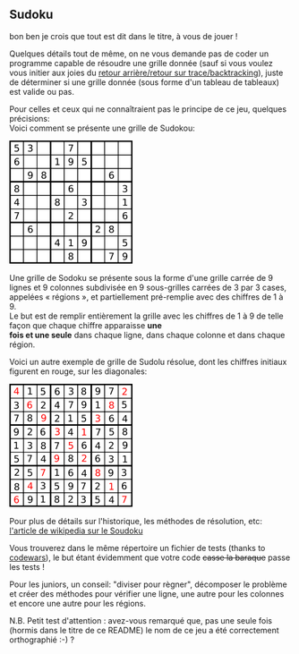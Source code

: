 ## Sudoku

bon ben je crois que tout est dit dans le titre, à vous de jouer !

Quelques détails tout de même, on ne vous demande pas de coder un programme capable de résoudre une grille donnée (sauf si
vous voulez vous initier aux joies du [retour arrière/retour sur trace/backtracking](https://fr.wikipedia.org/wiki/Retour_sur_trace)), juste de déterminer si une grille donnée (sous forme d'un tableau de
tableaux) est valide ou pas.

Pour celles et ceux qui ne connaîtraient pas le principe de ce jeu, quelques précisions:  
Voici comment se présente une grille de Sudokou:  

![grille de Sudoku](220px-Sudoku-by-L2G-20050714.svg.png)

Une grille de Sodoku se présente sous la forme d'une grille carrée de 9 lignes et 9 colonnes subdivisée en 9 sous-grilles carrées 
de 3 par 3 cases, appelées « régions », et partiellement pré-remplie avec des chiffres de 1 à 9.  
Le but est de remplir entièrement la grille avec les chiffres de 1 à 9 de telle façon que chaque chiffre apparaisse **une  
fois et une seule** dans chaque ligne, dans chaque colonne et dans chaque région.

Voici un autre exemple de grille de Sudolu résolue, dont les chiffres initiaux figurent en rouge, sur les diagonales:  

![Exemple de grille résolue](220px-Diagonal-Sudoku-by-Skratt.svg.png)

Pour plus de détails sur l'historique, les méthodes de résolution, etc: [l'article de wikipedia sur le Soudoku](https://fr.wikipedia.org/wiki/Sudoku)
 
Vous trouverez dans le même répertoire un fichier de tests (thanks to [codewars](https://www.codewars.com/)), le but étant 
évidemment que votre code ~~casse la baraque~~ passe les tests !

Pour les juniors, un conseil: "diviser pour règner", décomposer le problème et  créer des méthodes pour vérifier une ligne, une autre pour les colonnes
et encore une autre pour les régions.

N.B. Petit test d'attention : avez-vous remarqué que, pas une seule fois (hormis dans le titre de ce README) le nom de 
ce jeu a été correctement orthographié :-) ?

